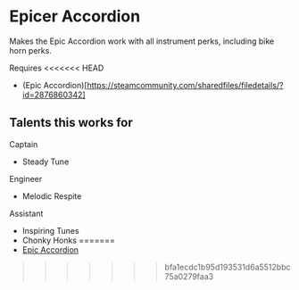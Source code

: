 # Epicer Accordion
Makes the Epic Accordion work with all instrument perks, including bike horn perks.

Requires
<<<<<<< HEAD
- (Epic Accordion)[https://steamcommunity.com/sharedfiles/filedetails/?id=2876860342]

## Talents this works for
Captain
- Steady Tune

Engineer
- Melodic Respite

Assistant
- Inspiring Tunes
- Chonky Honks
=======
- [Epic Accordion](https://steamcommunity.com/sharedfiles/filedetails/?id=2876860342)
>>>>>>> bfa1ecdc1b95d193531d6a5512bbc75a0279faa3
